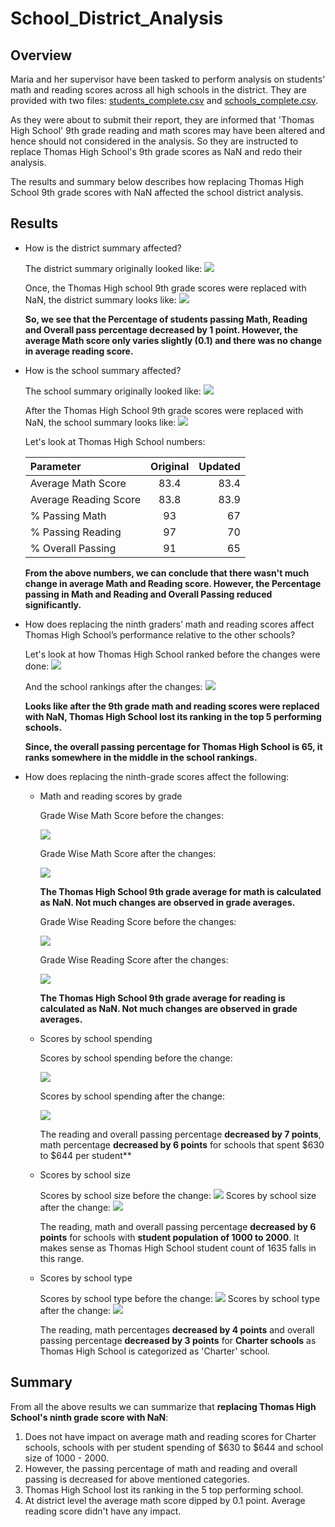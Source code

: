 # School_District_Analysis
## Overview
Maria and her supervisor have been tasked to perform analysis on students' math and reading scores across all high schools in the district. They are provided with two files: [students_complete.csv](resources/students_complete.csv) and [schools_complete.csv](resources/schools_complete.csv).

As they were about to submit their report, they are informed that 'Thomas High School' 9th grade reading and math scores may have been altered and hence should not considered in the analysis. So they are instructed to replace Thomas High School's 9th grade scores as NaN and redo their analysis.

The results and summary below describes how replacing Thomas High School 9th grade scores with NaN affected the school district analysis.

## Results
- How is the district summary affected?
  
  The district summary originally looked like:
  ![](images/district_summary_orig.png)

  Once, the Thomas High school 9th grade scores were replaced with NaN, the district summary looks like:
  ![](images/district_summary_uptd.png)

  **So, we see that the Percentage of students passing Math, Reading and Overall pass percentage decreased by 1 point. 
  However, the average Math score only varies slightly (0.1) and there was no change in average reading score.**

- How is the school summary affected?
  
  The school summary originally looked like:
  ![](images/school_summary_orig.png)

  After the Thomas High School 9th grade scores were replaced with NaN, the school summary looks like:
  ![](images/school_summary_uptd.png)

  Let's look at Thomas High School numbers:

  |Parameter  | Original  | Updated |
  |:----------|:---------:|--------:|
  |Average Math Score|83.4|83.4|
  |Average Reading Score|83.8|83.9|
  |% Passing Math|93|67|
  |% Passing Reading|97|70|
  |% Overall Passing|91|65|

  **From the above numbers, we can conclude that there wasn't much change in average Math and Reading score. However, the Percentage passing in Math and Reading and Overall Passing reduced significantly.**

- How does replacing the ninth graders’ math and reading scores affect Thomas High School’s performance relative to the other schools?
  
  Let's look at how Thomas High School ranked before the changes were done:
  ![](images/school_ranking_orig.png)
  
  And the school rankings after the changes:
  ![](images/school_ranking_uptd.png)

  **Looks like after the 9th grade math and reading scores were replaced with NaN, Thomas High School lost its ranking in the top 5 performing schools.** 

  **Since, the overall passing percentage for Thomas High School is 65, it ranks somewhere in the middle in the school rankings.**

- How does replacing the ninth-grade scores affect the following:
    - Math and reading scores by grade
  

         Grade Wise Math Score before the changes:

         ![](images/math_scores_by_grade_orig.png)
         
         Grade Wise Math Score after the changes:

         ![](images/math_scores_by_grade_uptd.png)

        **The Thomas High School 9th grade average for math is calculated as NaN. Not much changes are observed in grade averages.**

         Grade Wise Reading Score before the changes:

         ![](images/reading_scores_by_grade_orig.png)

         Grade Wise Reading Score after the changes:

         ![](images/reading_scores_by_grade_uptd.png)
         

        **The Thomas High School 9th grade average for reading is calculated as NaN. Not much changes are observed in grade averages.**


    - Scores by school spending
        
        Scores by school spending before the change:

        ![](images/spending_summary_orig.png)

        Scores by school spending after the change:

        ![](images/spending_summary_uptd.png)

        
        The reading and overall passing percentage **decreased by 7 points**, math percentage **decreased by 6 points** for schools that spent $630 to $644 per student**

    - Scores by school size
        
        Scores by school size before the change:
        ![](images/school_size_summary_orig.png)
        Scores by school size after the change:
        ![](images/school_size_summary_uptd.png)
        
        The reading, math and overall passing percentage **decreased by 6 points** for schools with **student population of 1000 to 2000**. It makes sense as Thomas High School student count of 1635 falls in this range.

    - Scores by school type
        
        Scores by school type before the change:
        ![](images/school_type_summary_orig.png)
        Scores by school type after the change:
        ![](images/school_type_summary_uptd.png)
        
        The reading, math percentages **decreased by 4 points** and overall passing percentage **decreased by 3 points** for **Charter schools** as Thomas High School is categorized as 'Charter' school.

## Summary
From all the above results we can summarize that **replacing Thomas High School's ninth grade score with NaN**:

1. Does not have impact on average math and reading scores for Charter schools, schools with per student spending of $630 to $644 and school size of 1000 - 2000. 
2. However, the passing percentage of math and  reading and overall passing is decreased for above mentioned categories.
3. Thomas High School lost its ranking in the 5 top performing school.
4. At district level the average math score dipped by 0.1 point. Average reading score didn't have any impact.
   


